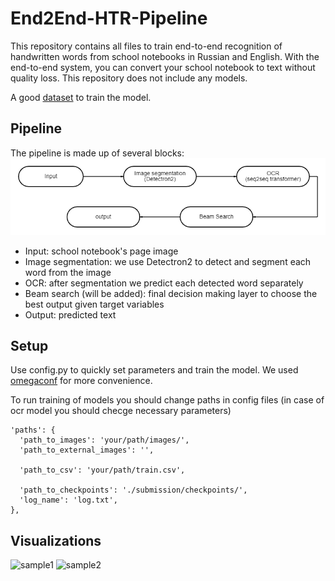 # End2End-HTR-Pipeline

This repository contains all files to train end-to-end recognition of handwritten words from school notebooks in Russian and English. With the end-to-end system, you can convert your school notebook to text without quality loss. This repository does not include any models. 

A good [dataset](https://github.com/abdoelsayed2016/HKR_Dataset) to train the model.

## Pipeline

The pipeline is made up of several blocks:
![blocks](https://github.com/RadmirZ/End2End-HTR-Pipeline/blob/main/diagram.png)
- Input: school notebook's page image
- Image segmentation: we use Detectron2 to detect and segment each word from the image
- OCR: after segmentation we predict each detected word separately
- Beam search (will be added): final decision making layer to choose the best output given target variables
- Output: predicted text

## Setup

Use config.py to quickly set parameters and train the model. We used [omegaconf](https://github.com/omry/omegaconf) for more convenience.

To run training of models you should change paths in config files (in case of ocr model you should checge necessary parameters)<br>
```jsonc
'paths': {
  'path_to_images': 'your/path/images/',
  'path_to_external_images': '',

  'path_to_csv': 'your/path/train.csv',

  'path_to_checkpoints': './submission/checkpoints/',
  'log_name': 'log.txt',
},
```

## Visualizations

![sample1](https://srv4.imgonline.com.ua/result_img/imgonline-com-ua-2to1-ZqGgb5HWWLfC1f.jpg)
![sample2](https://srv2.imgonline.com.ua/result_img/imgonline-com-ua-2to1-TLvJl66TYWklPkTE.jpg)

